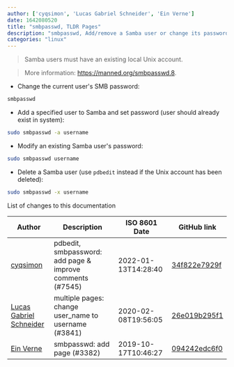 ```yaml
---
author: ['cyqsimon', 'Lucas Gabriel Schneider', 'Ein Verne']
date: 1642080520
title: "smbpasswd, TLDR Pages"
description: "smbpasswd, Add/remove a Samba user or change its password."
categories: "linux"
---
```

> Samba users must have an existing local Unix account.

> More information: <https://manned.org/smbpasswd.8>.

- Change the current user's SMB password:

```bash
smbpasswd
```

- Add a specified user to Samba and set password (user should already exist in system):

```bash
sudo smbpasswd -a username
```

- Modify an existing Samba user's password:

```bash
sudo smbpasswd username
```

- Delete a Samba user (use `pdbedit` instead if the Unix account has been deleted):

```bash
sudo smbpasswd -x username
```
List of changes to this documentation


Author | Description | ISO 8601 Date | GitHub link
------|-----|-----|-----
[cyqsimon](mailto:28627918+cyqsimon@users.noreply.github.com) | pdbedit, smbpassword: add page & improve comments (#7545) | 2022-01-13T14:28:40 | [34f822e7929f](https://github.com/tldr-pages/tldr/commit/34f822e7929f7b2c2284c725e94cc007fc76522f)
[Lucas Gabriel Schneider](mailto:lucas.schneider@sap.com) | multiple pages: change user_name to username (#3841) | 2020-02-08T19:56:05 | [26e019b295f1](https://github.com/tldr-pages/tldr/commit/26e019b295f1782e6dd695b03108f061946327e8)
[Ein Verne](mailto:einverne@gmail.com) | smbpasswd: add page (#3382) | 2019-10-17T10:46:27 | [094242edc6f0](https://github.com/tldr-pages/tldr/commit/094242edc6f031da14e4c137cfd49b3c527db86e)

